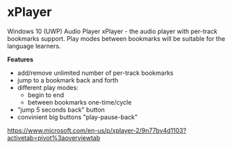 # xPlayer
Windows 10 (UWP) Audio Player
xPlayer - the audio player with per-track bookmarks support. Play modes between bookmarks will be suitable for the language learners. 

**Features** 
- add/remove unlimited number of per-track bookmarks
- jump to a bookmark back and forth
- different play modes: 
  - begin to end 
  - between bookmarks one-time/cycle
- "jump 5 seconds back" button
- convinient big buttons "play-pause-back"

https://www.microsoft.com/en-us/p/xplayer-2/9n77bv4d1103?activetab=pivot%3aoverviewtab

